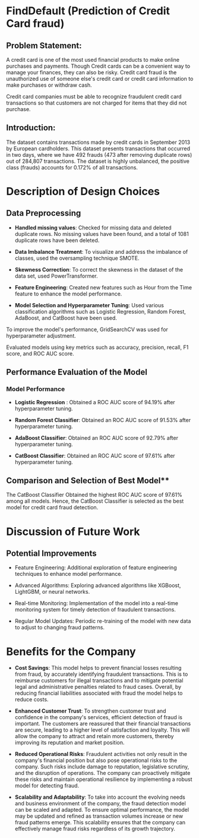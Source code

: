 # FindDefault (Prediction of Credit Card fraud)

## Problem Statement:
A credit card is one of the most used financial products to make online purchases and payments. Though Credit cards can be a convenient way to manage your finances, they can also be risky. Credit card fraud is the unauthorized use of someone else's credit card or credit card information to make purchases or withdraw cash.

Credit card companies must be able to recognize fraudulent credit card transactions so that customers are not charged for items that they did not purchase.

## Introduction:
The dataset contains transactions made by credit cards in September 2013 by European cardholders. This dataset presents transactions that occurred in two days, where we have 492 frauds (473 after removing duplicate rows) out of 284,807 transactions. The dataset is highly unbalanced, the positive class (frauds) accounts for 0.172% of all transactions.

# Description of Design Choices

## Data Preprocessing

- **Handled missing values**: Checked for missing data and deleted duplicate rows. No missing values have been found, and a total of 1081 duplicate rows have been deleted.

- **Data Imbalance Treatment**: To visualize and address the imbalance of classes, used the oversampling technique SMOTE.

- **Skewness Correction**: To correct the skewness in the dataset of the data set, used PowerTransformer.

- **Feature Engineering**: Created new features such as Hour from the Time feature to enhance the model performance.

- **Model Selection and Hyperparameter Tuning**: Used various classification algorithms such as Logistic Regression, Random Forest, AdaBoost, and CatBoost have been used. 

To improve the model's performance, GridSearchCV was used for hyperparameter adjustment.

Evaluated models using key metrics such as accuracy, precision, recall, F1 score, and ROC AUC score.

## Performance Evaluation of the Model

### Model Performance
- **Logistic Regression** : Obtained a ROC AUC score of 94.19% after hyperparameter tuning.

- **Random Forest Classifier**: Obtained an ROC AUC score of 91.53% after hyperparameter tuning.

- **AdaBoost Classifier**: Obtained an ROC AUC score of 92.79% after hyperparameter tuning.

- **CatBoost Classifier**: Obtained an ROC AUC score of 97.61% after hyperparameter tuning.

## Comparison and Selection of Best Model**

The CatBoost Classifier Obtained the highest ROC AUC score of 97.61% among all models. Hence, the CatBoost Classifier is selected as the best model for credit card fraud detection.

# Discussion of Future Work

## Potential Improvements

- Feature Engineering: Additional exploration of feature engineering techniques to enhance model performance.

- Advanced Algorithms: Exploring advanced algorithms like XGBoost, LightGBM, or neural networks. 

- Real-time Monitoring: Implementation of the model into a real-time monitoring system for timely detection of fraudulent transactions.

- Regular Model Updates: Periodic re-training of the model with new data to adjust to changing fraud patterns.

# Benefits for the Company

- **Cost Savings**: This model helps to prevent financial losses resulting from fraud, by accurately identifying fraudulent transactions. This is to reimburse customers for illegal transactions and to mitigate potential legal and administrative penalties related to fraud cases. Overall, by reducing financial liabilities associated with fraud the model helps to reduce costs.

- **Enhanced Customer Trust**: To strengthen customer trust and confidence in the company's services, efficient detection of fraud is important. The customers are reassured that their financial transactions are secure, leading to a higher level of satisfaction and loyalty. This will allow the company to attract and retain more customers, thereby improving its reputation and market position.

- **Reduced Operational Risks**: Fraudulent activities not only result in the company's financial position but also pose operational risks to the company. Such risks include damage to reputation, legislative scrutiny, and the disruption of operations. The company can proactively mitigate these risks and maintain operational resilience by implementing a robust model for detecting fraud.

- **Scalability and Adaptability**: To take into account the evolving needs and business environment of the company, the fraud detection model can be scaled and adapted. To ensure optimal performance, the model may be updated and refined as transaction volumes increase or new fraud patterns emerge. This scalability ensures that the company can effectively manage fraud risks regardless of its growth trajectory.

 
